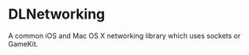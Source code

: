 DLNetworking
============

A common iOS and Mac OS X networking library which uses sockets or GameKit.